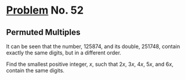 # [Problem](https://projecteuler.net/problem=52) No. 52

## Permuted Multiples

It can be seen that the number, 125874, and its double, 251748, contain exactly the same digits, but in a different order.

Find the smallest positive integer, <var>x</var>, such that 2<var>x</var>, 3<var>x</var>, 4<var>x</var>, 5<var>x</var>, and 6<var>x</var>, contain the same digits.
